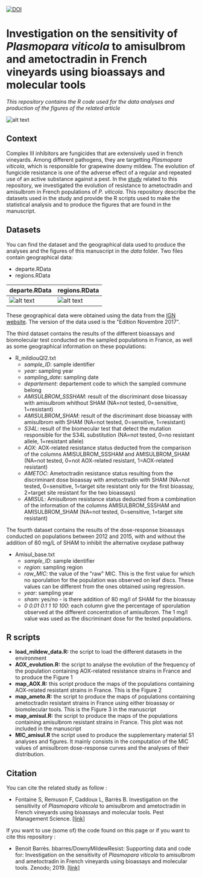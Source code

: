 [![DOI](https://zenodo.org/badge/113194524.svg)](https://zenodo.org/badge/latestdoi/113194524)
# Investigation on the sensitivity of *Plasmopara viticola* to amisulbrom and ametoctradin in French vineyards using bioassays and molecular tools
*This repository contains the R code used for the data analyses and production of the figures of the related article*  

![alt text](https://xwozha.db.files.1drv.com/y4mSuQULu970Jf5GnBDqavtyLhJmOPeVlKoA_UQoxH6HL-ywl0eMmxNb7C3_xA9cEiBSke1YD65qrKmw0lqQER1sfw3CdlPEwtYegKz9xDQpTbt5K0SUGSJDxYywFIMK1ZNS2pNNdMvWuL1wRJGXmgXnvZBXFA6sV-gf_wEfAJoe7BMVkBN6sF_j5Bmwur9NUocTggzp9k25bAgKSzvra9srA?width=1584&height=588&cropmode=none)

## Context
Complex III inhibitors are fungicides that are extensively used in french vineyards. Among different pathogens, they are targetting *Plasmopara viticola*, which is responsible for grapewine downy mildew. The evolution of fungicide resistance is one of the adverse effect of a regular and repeated use of an active substance against a pest. In the [study](https://onlinelibrary.wiley.com/doi/abs/10.1002/ps.5461) related to this repository, we investigated the evolution of resistance to ametoctradin and amisulbrom in French populations of *P. viticola*. This repository describe the datasets used in the study and provide the R scripts used to make the statistical analysis and to produce the figures that are found in the manuscript. 

## Datasets
You can find the dataset and the geographical data used to produce the analyses and the figures of this manuscript in the *data* folder. Two files contain geographical data: 
+ departe.RData
+ regions.RData

|  departe.RData  |  regions.RData  |
|  -------------  |  -------------  |
|  ![alt text](https://xqovha.db.files.1drv.com/y4mJeGFQBu2P37nly83ADc3vqKAMHynSiSIw5B9N0Gyuz4Uv5CWWm8dTYGOBRiRRtYrZaqpzVj-m7tjXDr9FoXnSte7Magct34bm_lID3VC3JZMXmumYeheFN15YjlDRQPmrUFX8DklJ4MAx5YCThctP2A-3WC-gHxZLV2uy5LmfFn9ZrUzztvcZt1BF6iaGf54hzV6_Ztlup5D9_6ifNC10Q?width=256&height=254&cropmode=none) | ![alt text](https://xgouha.db.files.1drv.com/y4mYTK7YsDgwIlYw6rz3j08Wd43zp1ZsXssjSbMkGL-3L4YW7ysn8MqmxecalhwJwvNu_jSRveyFkUTiUXs0FBa5SqpCfF7Gb-AP9jEfn4g3oTqBTQ90UXTe6sqXagD8p0V6m6L0RIW5eRrjxA6wQIbSQ_7dWRAtGCQlKkmLbjjFpH4p2Iw82Vfh_0ydNxFtiJhtt9v3KC-_wq7RLTWSlBi-w?width=256&height=253&cropmode=none) |


These geographical data were obtained using the data from the [IGN website](http://professionnels.ign.fr/adminexpress). The version of the data used is the "Edition Novembre 2017". 

The third dataset contains the results of the different bioassays and biomolecular test conducted on the sampled populations in France, as well as some geographical information on these populations: 
+ R_mildiouQI2.txt
  + *sample_ID*: sample identifier
  + *year*: sampling year
  + *sampling_date*: sampling date
  + *departement*: departement code to which the sampled commune belong
  + *AMISULBROM_SSSHAM*: result of the discriminant dose bioassay with amisulbrom whithout SHAM (NA=not tested, 0=sensitive, 1=resistant)
  + *AMISULBROM_SHAM*: result of the discriminant dose bioassay with amisulbrom with SHAM (NA=not tested, 0=sensitive, 1=resistant)
  + *S34L*: result of the biomecular test that detect the mutation responsible for the S34L substitution (NA=not tested, 0=no resistant allele, 1=resistant allele)
  + *AOX*: AOX-related resistance status deducted from the comparison of the columns AMISULBROM_SSSHAM and AMISULBROM_SHAM (NA=not tested, 0=not AOX-related resistant, 1=AOX-related resistant)
  + *AMETOC*: Ametoctradin resistance status resulting from the discriminant dose bioassay with ametoctradin with SHAM (NA=not tested, 0=sensitive, 1=target site resistant only for the first bioassay, 2=target site resistant for the two bioassays)
  + *AMISUL*: Amisulbrom resistance status deducted from a combination of the information of the columns AMISULBROM_SSSHAM and AMISULBROM_SHAM (NA=not tested, 0=sensitive, 1=target site resistant)

The fourth dataset contains the results of the dose-response bioassays conducted on populations between 2012 and 2015, with and without the addition of 80 mg/L of SHAM to inhibit the alternative oxydase pathway
+ Amisul_base.txt
  + *sample_ID*: sample identifier
  + *region*: sampling region
  + *raw_MIC*: the value of the "raw" MIC. This is the first value for which no sporulation for the population was observed on leaf discs. These values can be different from the ones obtained using regression. 
  + *year*: sampling year
  + *sham*: yes/no - is there addition of 80 mg/l of SHAM for the bioassay
  + *0	0.01	0.1	1	10	100*: each column give the percentage of sporulation observed at the different concentration of amisulbrom. The 1 mg/l value was used as the discriminant dose for the tested populations. 

## R scripts
+ **load_mildew_data.R:** the script to load the different datasets in the environment
+ **AOX_evolution.R:** the script to analyse the evolution of the frequency of the population containing AOX-related resistance strains in France and to produce the Figure 1
+ **map_AOX.R:** this script produce the maps of the populations containing AOX-related resistant strains in France. This is the Figure 2
+ **map_ameto.R:** the script to produce the maps of populations containing  ametoctradin resistant strains in France using either bioassay or biomolecular tools. This is the Figure 3 in the manuscript
+ **map_amisul.R:** the script to produce the maps of the populations containing amisulbrom resistant strains in France. This plot was not included in the manuscript
+ **MIC_amisul.R** the script used to produce the supplementary material S1 analyses and figures. It mainly consists in the computation of the MIC values of amisulbrom dose-response curves and the analyses of their distribution. 

## Citation
You can cite the related study as follow : 
+ Fontaine S, Remuson F, Caddoux L, Barrès B. Investigation on the sensitivity of *Plasmopara viticola* to amisulbrom and ametoctradin in French vineyards using bioassays and molecular tools. Pest Management Science. [[link]](https://onlinelibrary.wiley.com/doi/abs/10.1002/ps.5461)

If you want to use (some of) the code found on this page or if you want to cite this repository : 
+ Benoit Barrès. bbarres/DownyMildewResist: Supporting data and code for: Investigation on the sensitivity of *Plasmopara viticola* to amisulbrom and ametoctradin in French vineyards using bioassays and molecular tools. Zenodo; 2019. [[link]](https://zenodo.org/badge/latestdoi/113194524)


